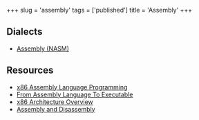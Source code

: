 +++
slug = 'assembly'
tags = ['published']
title = 'Assembly'
+++

## Dialects

* [Assembly (NASM)](./Assembly%20%28NASM%29.md)

## Resources

* [x86 Assembly Language Programming](https://cs.lmu.edu/~ray/notes/x86assembly/)
* [From Assembly Language To Executable](https://cs.lmu.edu/~ray/notes/asmtoexe/)
* [x86 Architecture Overview](https://cs.lmu.edu/~ray/notes/x86overview/)
* [Assembly and Disassembly](https://cs.lmu.edu/~ray/notes/assemdisassem/)
